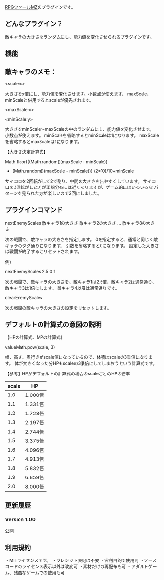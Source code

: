 ﻿

[RPGツクールMZ](https://tkool.jp/mz/)のプラグインです。


## どんなプラグイン？

敵キャラの大きさをランダムにし、能力値を変化させられるプラグインです。


## 機能



## 敵キャラのメモ：

&lt;scale:x&gt;

大きさをx倍にし、能力値を変化させます。小数点が使えます。
maxScale、minScaleと併用するとscaleが優先されます。

&lt;maxScale:x&gt;

&lt;minScale:y&gt;

大きさをminScale～maxScaleの中のランダムにし、能力値を変化させます。
小数点が使えます。
minScaleを省略するとminScaleは1になります。
maxScaleを省略するとmaxScaleは1になります。


【大きさ決定計算式】

Math.floor(((Math.random()(maxScale - minScale))
 + (Math.random()(maxScale - minScale))) /2*10)/10+minScale

サイコロを2回転がして2で割り、中間の大きさを出やすくしています。
サイコロを3回転がした方が正規分布には近くなりますが、ゲーム的にはいろいろな
パターンを見られた方が楽しいので2回にしました。


## プラグインコマンド


nextEnemyScales 敵キャラ1の大きさ 敵キャラ2の大きさ ... 敵キャラ8の大きさ

  次の戦闘で、敵キャラの大きさを指定します。
  0を指定すると、通常と同じく敵キャラのタグ通りになります。
  引数を省略すると0になります。
  設定した大きさは戦闘が終了するとリセットされます。

例）

nextEnemyScales 2.5 0 1

  次の戦闘で、敵キャラの大きさを、敵キャラ1は2.5倍、敵キャラ2は通常通り、
  敵キャラ3は1倍にします。
  敵キャラ4以降は通常通りです。


clearEnemyScales

  次の戦闘の敵キャラの大きさの設定をリセットします。


## デフォルトの計算式の意図の説明


【HPの計算式、MPの計算式】

valueMath.pow(scale, 3)

幅、高さ、奥行きがscale倍になっているので、体積はscaleの3乗倍になります。
体が大きくなった分HPもscaleの3乗倍にしてしまおうという計算式です。

【参考】HPがデフォルトの計算式の場合のscaleごとのHPの倍率

| scale | HP |
| ---- | ---- |
| 1.0 | 1.000倍 |
| 1.1 | 1.331倍 |
| 1.2 | 1.728倍 |
| 1.3 | 2.197倍 |
| 1.4 | 2.744倍 |
| 1.5 | 3.375倍 |
| 1.6 | 4.096倍 |
| 1.7 | 4.913倍 |
| 1.8 | 5.832倍 |
| 1.9 | 6.859倍 |
| 2.0 | 8.000倍 |


## 更新履歴


### Version 1.00

  公開


## 利用規約


・MITライセンスです。
・クレジット表記は不要
・営利目的で使用可
・ソースコードのライセンス表示以外は改変可
・素材だけの再配布も可
・アダルトゲーム、残酷なゲームでの使用も可